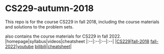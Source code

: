# CS229-autumn-2018

This repo is for the course CS229 in fall 2018, including the course materials and solutions to the problem sets.

also contains the course materials for CS229 in fall 2022.
|homepage|syllabus|videos|cheatsheet
|:--|:--|:--|:--|
|[CS229](http://cs229.stanford.edu/)|[fall-2018](http://cs229.stanford.edu/syllabus-autumn2018.html) [fall-2022](https://docs.google.com/spreadsheets/d/18pHRegyB0XawIdbZbvkr8-jMfi_2ltHVYPjBEOim-6w/edit#gid=0)|[youtube](https://www.youtube.com/watch?v=jGwO_UgTS7I&list=PLoROMvodv4rMiGQp3WXShtMGgzqpfVfbU) [bilibili](https://www.bilibili.com/video/BV1JE411w7Ub/)|[cheatsheet](https://stanford.edu/~shervine/teaching/cs-229/)|
